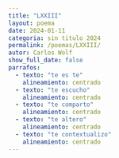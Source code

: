 ```yaml
---
title: "LXXIII"
layout: poema
date: 2024-01-11
categoria: sin titulo 2024
permalink: /poemas/LXXIII/
autor: Carlos Wolf
show_full_date: false
parrafos:
  - texto: "te es te"
    alineamiento: centrado
  - texto: "te escucho"
    alineamiento: centrado
  - texto: "te comparto"
    alineamiento: centrado
  - texto: "te altero"
    alineamiento: centrado
  - texto: "te contextualizo"
    alineamiento: centrado
---
```

